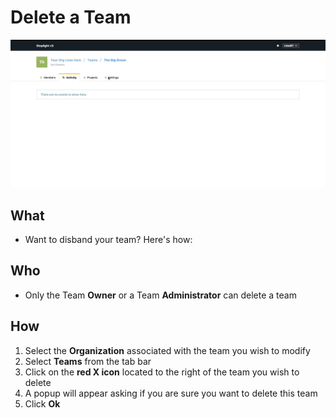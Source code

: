 # Delete a Team 

![](/assets/gifs/teamcustom.gif)

## What 
* Want to disband your team? Here's how: 
## Who 
* Only the Team **Owner** or a Team **Administrator** can delete a team 
## How 
1. Select the **Organization** associated with the team you wish to modify 
2. Select **Teams** from the tab bar 
3. Click on the **red X icon** located to the right of the team you wish to delete 
4. A popup will appear asking if you are sure you want to delete this team 
5. Click **Ok** 
